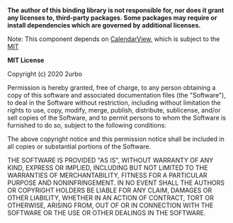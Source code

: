 **The author of this binding library is not responsible for, nor does it 
grant any licenses to, third-party packages. Some packages may require 
or install dependencies which are governed by additional licenses.**

Note: This component depends on [CalendarView](https://github.com/kizitonwose/CalendarView/), which is subject
to the [MIT](https://github.com/kizitonwose/CalendarView/blob/master/LICENSE.md)

**MIT License**

Copyright (c) 2020 2urbo

Permission is hereby granted, free of charge, to any person obtaining a copy
of this software and associated documentation files (the "Software"), to deal
in the Software without restriction, including without limitation the rights
to use, copy, modify, merge, publish, distribute, sublicense, and/or sell
copies of the Software, and to permit persons to whom the Software is
furnished to do so, subject to the following conditions:

The above copyright notice and this permission notice shall be included in all
copies or substantial portions of the Software.

THE SOFTWARE IS PROVIDED "AS IS", WITHOUT WARRANTY OF ANY KIND, EXPRESS OR
IMPLIED, INCLUDING BUT NOT LIMITED TO THE WARRANTIES OF MERCHANTABILITY,
FITNESS FOR A PARTICULAR PURPOSE AND NONINFRINGEMENT. IN NO EVENT SHALL THE
AUTHORS OR COPYRIGHT HOLDERS BE LIABLE FOR ANY CLAIM, DAMAGES OR OTHER
LIABILITY, WHETHER IN AN ACTION OF CONTRACT, TORT OR OTHERWISE, ARISING FROM,
OUT OF OR IN CONNECTION WITH THE SOFTWARE OR THE USE OR OTHER DEALINGS IN THE
SOFTWARE.
